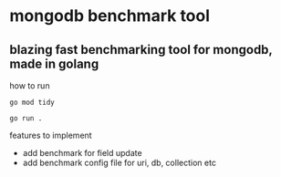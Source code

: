 # mongodb benchmark tool

## blazing fast benchmarking tool for mongodb, made in golang

how to run

`go mod tidy`

`go run .`


features to implement

- add benchmark for field update
- add benchmark config file for uri, db, collection etc
